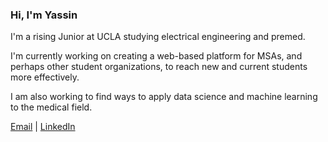 ### Hi, I'm Yassin

<!--
**yassinkortam/yassinkortam** is a ✨ _special_ ✨ repository because its `README.md` (this file) appears on your GitHub profile.

Here are some ideas to get you started:

- 🔭 I’m currently working on ...
- 🌱 I’m currently learning ...
- 👯 I’m looking to collaborate on ...
- 🤔 I’m looking for help with ...
- 💬 Ask me about ...
- 📫 How to reach me: ...
- 😄 Pronouns: ...
- ⚡ Fun fact: ...
-->

I'm a rising Junior at UCLA studying electrical engineering and premed. 

I'm currently working on creating a web-based platform for MSAs, and perhaps other student organizations, to reach new and current students more effectively.  

I am also working to find ways to apply data science and machine learning to the medical field. 

<a href="mailto:yassin.kortam@gmail.com">Email</a> | <a href="https://www.linkedin.com/in/yassink/">LinkedIn</a>
